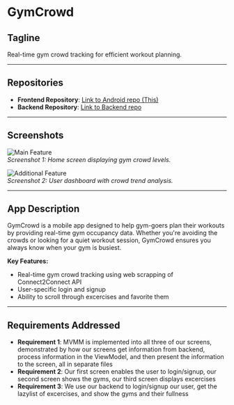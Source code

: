 # GymCrowd

## Tagline  
Real-time gym crowd tracking for efficient workout planning.

---

## Repositories  
- **Frontend Repository**: [Link to Android repo (This)](https://github.com/CamdenKeller/GymCrowd/tree/new-master)  
- **Backend Repository**: [Link to Backend repo](https://github.com/AdeebK1129/GymCrowd-backend)

---

## Screenshots  
![Main Feature](<img width="217" alt="Screenshot 2024-12-06 at 11 40 24 PM" src="https://github.com/user-attachments/assets/546a36aa-30b6-4d9a-b464-896ad4a2ce41">)  
*Screenshot 1: Home screen displaying gym crowd levels.*


![Additional Feature](https://via.placeholder.com/500x300)  
*Screenshot 2: User dashboard with crowd trend analysis.*

---

## App Description  
GymCrowd is a mobile app designed to help gym-goers plan their workouts by providing real-time gym occupancy data. Whether you're avoiding the crowds or looking for a quiet workout session, GymCrowd ensures you always know when your gym is busiest.

**Key Features:**  
- Real-time gym crowd tracking using web scrapping of Connect2Connect API
- User-specific login and signup
- Ability to scroll through excercises and favorite them

---

## Requirements Addressed  
- **Requirement 1**: MVMM is implemented into all three of our screens, demonstrated by how our screens get information from backend, process information in the ViewModel, and then present the information to the screen, all in separate files
- **Requirement 2**: Our first screen enables the user to login/signup, our second screen shows the gyms, our third screen displays excercises
- **Requirement 3**: We use our backend to login/signup our user, get the lazylist of excercises, and show the gyms and their fullness


